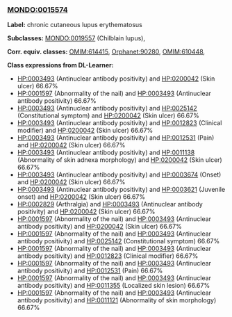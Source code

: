 
### [MONDO:0015574](http://purl.obolibrary.org/obo/MONDO_0015574)
**Label:** chronic cutaneous lupus erythematosus

**Subclasses:** [MONDO:0019557](http://purl.obolibrary.org/obo/MONDO_0019557) (Chilblain lupus), 

**Corr. equiv. classes:** [OMIM:614415](http://purl.obolibrary.org/obo/OMIM_614415), [Orphanet:90280](http://www.orpha.net/ORDO/Orphanet_90280), [OMIM:610448](http://purl.obolibrary.org/obo/OMIM_610448), 

**Class expressions from DL-Learner:**

- [HP:0003493](http://purl.obolibrary.org/obo/HP_0003493) (Antinuclear antibody positivity) and [HP:0200042](http://purl.obolibrary.org/obo/HP_0200042) (Skin ulcer) 66.67%
- [HP:0001597](http://purl.obolibrary.org/obo/HP_0001597) (Abnormality of the nail) and [HP:0003493](http://purl.obolibrary.org/obo/HP_0003493) (Antinuclear antibody positivity) 66.67%
- [HP:0003493](http://purl.obolibrary.org/obo/HP_0003493) (Antinuclear antibody positivity) and [HP:0025142](http://purl.obolibrary.org/obo/HP_0025142) (Constitutional symptom) and [HP:0200042](http://purl.obolibrary.org/obo/HP_0200042) (Skin ulcer) 66.67%
- [HP:0003493](http://purl.obolibrary.org/obo/HP_0003493) (Antinuclear antibody positivity) and [HP:0012823](http://purl.obolibrary.org/obo/HP_0012823) (Clinical modifier) and [HP:0200042](http://purl.obolibrary.org/obo/HP_0200042) (Skin ulcer) 66.67%
- [HP:0003493](http://purl.obolibrary.org/obo/HP_0003493) (Antinuclear antibody positivity) and [HP:0012531](http://purl.obolibrary.org/obo/HP_0012531) (Pain) and [HP:0200042](http://purl.obolibrary.org/obo/HP_0200042) (Skin ulcer) 66.67%
- [HP:0003493](http://purl.obolibrary.org/obo/HP_0003493) (Antinuclear antibody positivity) and [HP:0011138](http://purl.obolibrary.org/obo/HP_0011138) (Abnormality of skin adnexa morphology) and [HP:0200042](http://purl.obolibrary.org/obo/HP_0200042) (Skin ulcer) 66.67%
- [HP:0003493](http://purl.obolibrary.org/obo/HP_0003493) (Antinuclear antibody positivity) and [HP:0003674](http://purl.obolibrary.org/obo/HP_0003674) (Onset) and [HP:0200042](http://purl.obolibrary.org/obo/HP_0200042) (Skin ulcer) 66.67%
- [HP:0003493](http://purl.obolibrary.org/obo/HP_0003493) (Antinuclear antibody positivity) and [HP:0003621](http://purl.obolibrary.org/obo/HP_0003621) (Juvenile onset) and [HP:0200042](http://purl.obolibrary.org/obo/HP_0200042) (Skin ulcer) 66.67%
- [HP:0002829](http://purl.obolibrary.org/obo/HP_0002829) (Arthralgia) and [HP:0003493](http://purl.obolibrary.org/obo/HP_0003493) (Antinuclear antibody positivity) and [HP:0200042](http://purl.obolibrary.org/obo/HP_0200042) (Skin ulcer) 66.67%
- [HP:0001597](http://purl.obolibrary.org/obo/HP_0001597) (Abnormality of the nail) and [HP:0003493](http://purl.obolibrary.org/obo/HP_0003493) (Antinuclear antibody positivity) and [HP:0200042](http://purl.obolibrary.org/obo/HP_0200042) (Skin ulcer) 66.67%
- [HP:0001597](http://purl.obolibrary.org/obo/HP_0001597) (Abnormality of the nail) and [HP:0003493](http://purl.obolibrary.org/obo/HP_0003493) (Antinuclear antibody positivity) and [HP:0025142](http://purl.obolibrary.org/obo/HP_0025142) (Constitutional symptom) 66.67%
- [HP:0001597](http://purl.obolibrary.org/obo/HP_0001597) (Abnormality of the nail) and [HP:0003493](http://purl.obolibrary.org/obo/HP_0003493) (Antinuclear antibody positivity) and [HP:0012823](http://purl.obolibrary.org/obo/HP_0012823) (Clinical modifier) 66.67%
- [HP:0001597](http://purl.obolibrary.org/obo/HP_0001597) (Abnormality of the nail) and [HP:0003493](http://purl.obolibrary.org/obo/HP_0003493) (Antinuclear antibody positivity) and [HP:0012531](http://purl.obolibrary.org/obo/HP_0012531) (Pain) 66.67%
- [HP:0001597](http://purl.obolibrary.org/obo/HP_0001597) (Abnormality of the nail) and [HP:0003493](http://purl.obolibrary.org/obo/HP_0003493) (Antinuclear antibody positivity) and [HP:0011355](http://purl.obolibrary.org/obo/HP_0011355) (Localized skin lesion) 66.67%
- [HP:0001597](http://purl.obolibrary.org/obo/HP_0001597) (Abnormality of the nail) and [HP:0003493](http://purl.obolibrary.org/obo/HP_0003493) (Antinuclear antibody positivity) and [HP:0011121](http://purl.obolibrary.org/obo/HP_0011121) (Abnormality of skin morphology) 66.67%


